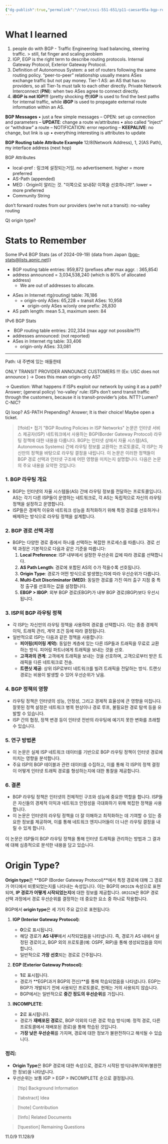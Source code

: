```yaml
---
{"dg-publish":true,"permalink":"/root/csci-551-651/p11-caesar05a-bgp-routing-policies-in-isp-networks-review/","tags":["PaperReview","gardenEntry"]}
---
```


# What I learned
1. people do with BGP - Traffic Engineering: load balancing, steering traffic. > still, fat finger and scaling problem
2. IGP, EGP is the right term to describe routing protocols. Internal Gateway Protocol, Exterior Gateway Protocol.
3. Definition of Autonomous System: a set of routers following the same routing policy. “peer-to-peer” relationship usually means ASes exchange traffic but not pay money.  Tier-1 AS: an AS that has no providers, so all Tier-1s must talk to each other directly. Private Network Interconnect (**PNI**): when two ASes agree to connect directly. 
4. **iBGP is not IGP!!!** (pretty shocking 😳)**IGP** is used to find the best paths for internal traffic, while **iBGP** is used to propagate external route information within an AS.

**BGP Messages**
• just a few simple messages
– OPEN: set up connection and parameters
– **UPDATE**: change a route w/attributes
• also called “inject” or “withdraw” a route
– NOTIFICATION: error reporting
– **KEEPALIVE**: no change, but link is up
• everything interesting is attributes to update

**BGP Routing table Attribute Example**
12/8(Network Address), 1, 2(AS Path), my interface address (next hop)

BGP Attributes
- local-pref : 링크에 설정되는거임. no advertisement. higher = more preferred
- AS-Path (appended)
- MED : Origin이 알리는 것. "이쪽으로 보내줘! 이쪽을 선호하니까!". lower = more preferred
- Community String

don’t forward routes from our providers (we’re not a transit): no-valley routing

Q) origin type?


# Stats to Remember
Some IPv4 BGP Stats (as of 2024-09-19) (data from Japan (bgp-stats@lists.apnic.net))
- BGP routing table entries: 959,872 (prefixes after max aggr. : 365,854)
- address announced = 3,034,538,240 (which is 80% of allocated address)
	- We are out of addresses to allocate.

* ASes in Internet rtg(routing) table: 76,186
	* = origin-only ASes: 65,228 + transit ASes: 10,958
		* origin-only ASes w/only one prefix: 26,830
* AS path length: mean 5.3, maximum seen: 84

IPv6 BGP Stats
-  BGP routing table entries: 202,334 (max aggr not possible??)
- addresses announced: (not reported)
- ASes in Internet rtg table: 33,406
	- origin-only ASes: 33,081



---

Path: 내 주변에 있는 애들한테 

ONLY TRANSIT PROVIDER ANNOUNCE CUSTOMERS !!!
(Ex: USC does not announce )
-> Does this mean origin-only AS?

-> Question: What happens if ISPs exploit our network by using it as a path?
Answer; (general policy) ‘no-valley’ rule: ISPs don’t send transit traffic through the customers, because it is transit-provider’s jobs.
NTT? Lumen? C-NIC?

Q) loop? AS-PATH Prepending?
Answer; It is their choice! Maybe open a ticket.



> [!fold]+ 접기
> "BGP Routing Policies in ISP Networks" 논문은 인터넷 서비스 제공자(ISP) 네트워크에서 사용하는 BGP(Border Gateway Protocol) 라우팅 정책에 대한 내용을 다룹니다. BGP는 인터넷 상에서 자율 시스템(AS, Autonomous Systems) 간에 라우팅 정보를 교환하는 프로토콜로, 각 ISP는 자신만의 정책을 바탕으로 라우팅 결정을 내립니다. 이 논문은 이러한 정책들이 BGP 경로 선택과 인터넷 구조에 어떤 영향을 미치는지 설명합니다.
> 다음은 논문의 주요 내용을 요약한 것입니다:
	
### 1. **BGP 라우팅 개요**
   - BGP는 인터넷의 자율 시스템들(AS) 간에 라우팅 정보를 전달하는 프로토콜입니다. AS는 각기 다른 ISP들이 운영하는 네트워크로, 각 AS는 독립적으로 자신의 라우팅 정책을 설정하고 운영합니다.
   - ISP들은 경제적 이유와 네트워크 성능을 최적화하기 위해 특정 경로를 선호하거나 배제하는 방식으로 라우팅 정책을 설계합니다.

### 2. **BGP 경로 선택 과정**
   - BGP는 다양한 경로 중에서 하나를 선택하는 복잡한 프로세스를 따릅니다. 경로 선택 과정은 기본적으로 다음과 같은 기준을 따릅니다:
	 1. **Local Preference**: ISP 내부에서 설정한 우선순위 값에 따라 경로를 선택합니다.
	 2. **AS Path Length**: 경로에 포함된 AS의 수가 적을수록 선호됩니다.
	 3. **Origin Type**: 경로가 어떤 방식으로 발생했는지에 따라 우선순위가 다릅니다.
	 4. **Multi-Exit Discriminator (MED)**: 동일한 경로를 가진 여러 출구 지점 중 특정 출구를 선호하는 값을 설정합니다.
	 5. **EBGP > IBGP**: 외부 BGP 경로(EBGP)가 내부 BGP 경로(IBGP)보다 우선시됩니다.

### 3. **ISP의 BGP 라우팅 정책**
   - 각 ISP는 자신만의 라우팅 정책을 사용하여 경로를 선택합니다. 이는 종종 경제적 이익, 트래픽 관리, 계약 조건 등에 따라 결정됩니다.
   - 일반적으로 ISP는 다음과 같은 정책을 사용합니다:
	 - **피어링(피어링 계약)**: 동일한 계층에 있는 다른 ISP들과 트래픽을 무료로 교환하는 방식. 피어링 파트너에게 트래픽을 보내는 것을 선호.
	 - **고객과의 관계**: 고객에게 트래픽을 보내는 것을 선호하며, 고객으로부터 받은 트래픽을 다른 네트워크로 전송.
	 - **트랜싯 제공**: 상위 ISP로부터 네트워크를 빌려 트래픽을 전달하는 방식. 트랜싯 경로는 비용이 발생할 수 있어 우선순위가 낮음.

### 4. **BGP 정책의 영향**
   - 라우팅 정책은 인터넷의 성능, 안정성, 그리고 경제적 효율성에 큰 영향을 미칩니다. 잘못된 정책 설정은 네트워크 병목 현상이나 경로 루프, 불필요한 경로 탐색 등을 유발할 수 있습니다.
   - ISP 간의 협정, 정책 변경 등이 인터넷 전반의 라우팅에 예기치 못한 변화를 초래할 수 있습니다. 

### 5. **연구 방법론**
   - 이 논문은 실제 ISP 네트워크 데이터를 기반으로 BGP 라우팅 정책이 인터넷 경로에 미치는 영향을 분석합니다.
   - 주요 ISP의 BGP 테이블과 관련 데이터를 수집하고, 이를 통해 각 ISP의 정책 결정이 어떻게 인터넷 트래픽 경로를 형성하는지에 대한 통찰을 제공합니다.

### 6. **결론**
   - BGP 라우팅 정책은 인터넷의 전체적인 구조와 성능에 중요한 역할을 합니다. ISP들은 자신들의 경제적 이익과 네트워크 안정성을 극대화하기 위해 복잡한 정책을 사용합니다.
   - 이 논문은 인터넷의 라우팅 정책을 더 잘 이해하고 최적화하는 데 기여할 수 있는 중요한 정보를 제공하며, 이를 통해 네트워크 엔지니어들이 더 나은 라우팅 결정을 내릴 수 있게 합니다.

이 논문은 ISP들이 BGP 라우팅 정책을 통해 인터넷 트래픽을 관리하는 방법과 그 결과에 대해 심층적으로 분석한 내용을 담고 있습니다.


# Origin Type?

**Origin type**은 **BGP (Border Gateway Protocol)**에서 특정 경로에 대해 그 경로가 어디에서 비롯되었는지를 나타내는 속성입니다. 이는 BGP의 `ORIGIN` 속성으로 표현되며, **IP 경로가 어떻게 시작되었는지**에 대한 정보를 제공합니다. `ORIGIN`은 BGP 경로 선택 과정에서 경로 우선순위를 결정하는 데 중요한 요소 중 하나로 작용합니다.

BGP에서 **origin type**은 세 가지 주요 값으로 표현됩니다:

1. **IGP (Interior Gateway Protocol)**:
   - **0**으로 표시됩니다.
   - 해당 경로가 **AS 내부**에서 시작되었음을 나타냅니다. 즉, 경로가 AS 내에서 설정된 경로이고, BGP 외의 프로토콜(예: OSPF, RIP)을 통해 생성되었음을 의미합니다.
   - 일반적으로 **가장 선호**되는 경로로 간주됩니다.

2. **EGP (Exterior Gateway Protocol)**:
   - **1**로 표시됩니다.
   - 경로가 **EGP(과거 BGP의 전신)**를 통해 학습되었음을 나타냅니다. EGP는 BGP가 개발되기 전에 사용되던 프로토콜로, 현재는 거의 사용되지 않습니다.
   - BGP에서는 일반적으로 **중간 정도의 우선순위**를 가집니다.

3. **INCOMPLETE**:
   - **2**로 표시됩니다.
   - 경로가 **재배포된 경로**로, BGP 이외의 다른 경로 학습 방식(예: 정적 경로, 다른 프로토콜에서 재배포된 경로)을 통해 학습된 것입니다.
   - **가장 낮은 우선순위**를 가지며, 경로에 대한 정보가 불완전하다고 해석될 수 있습니다.

### 정리:
- **Origin Type**은 BGP 경로에 대한 속성으로, 경로가 시작된 방식(내부/외부/불완전한 정보)을 나타냅니다.
- 우선순위는 보통 IGP > EGP > INCOMPLETE 순으로 결정됩니다.





> [!tip] Background Information

> [!abstract] Idea

> [!note] Contribution

> [!info] Related Documents

> [!question] Remaining Questions



11.0/9
11.128/9

